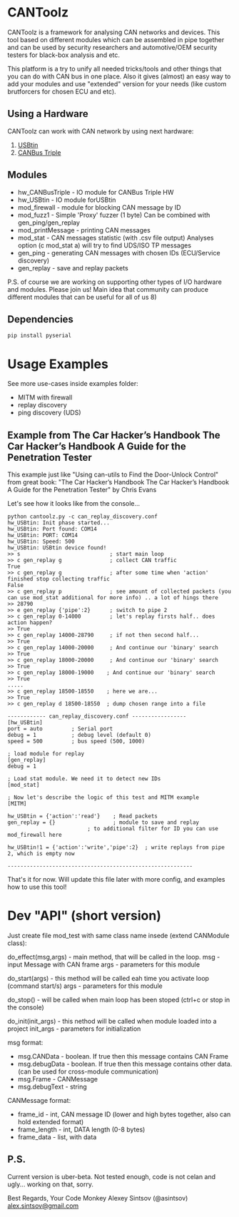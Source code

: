 # CANToolz

CANToolz is a framework for analysing CAN networks and devices.
This tool based on different modules which can be assembled in pipe together and
can be used by security researchers and automotive/OEM security testers for black-box analysis and etc.

This platform is a try to unify all needed tricks/tools and other things that you can do with CAN bus in one place.
Also it gives (almost) an easy way to add your modules and use "extended" version for your needs
(like custom brutforcers for chosen ECU and etc).

## Using a Hardware

CANToolz can work with CAN network by using next hardware:

1. [USBtin](http://www.fischl.de/usbtin/)
2. [CANBus Triple](https://canb.us/)

## Modules

- hw_CANBusTriple  - IO module for CANBus Triple HW
- hw_USBtin        - IO module forUSBtin
- mod_firewall     - module for blocking CAN message by ID
- mod_fuzz1        - Simple 'Proxy' fuzzer  (1 byte) Can be combined with gen_ping/gen_replay
- mod_printMessage - printing CAN messages
- mod_stat         - CAN messages statistic (with .csv file output)
                     Analyses option (c mod_stat a) will try to find UDS/ISO TP messages
- gen_ping         - generating CAN messages with chosen IDs (ECU/Service discovery)
- gen_replay       - save and replay packets

P.S. of course we are working on supporting other types of I/O hardware and modules. Please join us!
Main idea that community can produce different modules that can be useful for all of us 8)

## Dependencies

    pip install pyserial


# Usage Examples
See more use-cases inside examples folder:

- MITM with firewall
- replay discovery
- ping discovery (UDS)

## Example from  The Car Hacker’s Handbook The Car Hacker’s Handbook A Guide for the Penetration Tester
This example just like "Using can-utils to Find the Door-Unlock Control" from great book: "The Car Hacker’s Handbook The Car Hacker’s Handbook A Guide for the Penetration Tester" by Chris Evans

Let's see how it looks like from the console...

    python cantoolz.py -c can_replay_discovery.conf
    hw_USBtin: Init phase started...
    hw_USBtin: Port found: COM14
    hw_USBtin: PORT: COM14
    hw_USBtin: Speed: 500
    hw_USBtin: USBtin device found!
    >> s                            ; start main loop
    >> c gen_replay g               ; collect CAN traffic
    True
    >> c gen_replay g               ; after some time when 'action' finished stop collecting traffic
    False
    >> c gen_replay p               ; see amount of collected packets (you can use mod_stat additional for more info) .. a lot of hings there
    >> 28790
    >> e gen_replay {'pipe':2}      ; switch to pipe 2
    >> c gen_replay 0-14000         ; let's replay firsts half.. does action happen?
    >> True
    >> c gen_replay 14000-28790     ; if not then second half...
    >> True
    >> c gen_replay 14000-20000     ; And continue our 'binary' search
    >> True
    >> c gen_replay 18000-20000     ; And continue our 'binary' search
    >> True
    >> c gen_replay 18000-19000    ; And continue our 'binary' search
    >> True
    .....
    >> c gen_replay 18500-18550    ; here we are...
    >> True
    >> c gen_replay d 18500-18550  ; dump chosen range into a file

    ------------ can_replay_discovery.conf -----------------
    [hw_USBtin]
    port = auto         ; Serial port
    debug = 1           ; debug level (default 0)
    speed = 500         ; bus speed (500, 1000)

    ; load module for replay
    [gen_replay]
    debug = 1

    ; Load stat module. We need it to detect new IDs
    [mod_stat]

    ; Now let's describe the logic of this test and MITM example
    [MITM]

    hw_USBtin = {'action':'read'}    ; Read packets
    gen_replay = {}                  ; module to save and replay
                             ; to additional filter for ID you can use mod_firewall here

    hw_USBtin!1 = {'action':'write','pipe':2}  ; write replays from pipe 2, which is empty now

    ----------------------------------------------------------

That's it for now. Will update this file later with more config, and examples how to use this tool!

# Dev "API" (short version)

Just create file mod_test with same class name insede (extend CANModule class):

 do_effect(msg,args)  - main method, that will be called in the loop.
    msg  - input Message with CAN frame
    args - parameters for this module

 do_start(args)       - this method will be called eah time you activate loop (command start/s)
    args - parameters for this module

 do_stop()            - will be called when main loop has been stoped (ctrl+c or stop in the console)

 do_init(init_args)   - this nethod will be called when module loaded into a project
    init_args - parameters for initialization

msg format:
- msg.CANData   - boolean. If true then this message contains CAN Frame
- msg.debugData - boolean. If true then this message contains other data. (can be used for cross-module communication)
- msg.Frame     - CANMessage
- msg.debugText - string

CANMessage format:
- frame_id        - int, CAN message ID (lower and high bytes together, also can hold extended format)
- frame_length    - int, DATA length (0-8 bytes)
- frame_data      - list, with data

## P.S.

Current version is uber-beta. Not tested enough, code is not celan and ugly... working on that, sorry. 

Best Regards,
Your Code Monkey
  Alexey Sintsov   (@asintsov)
  alex.sintsov@gmail.com



